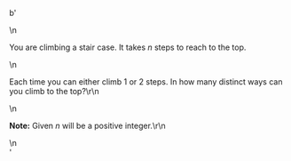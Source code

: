 b'<div class="question-description">\n<p><p>You are climbing a stair case. It takes <i>n</i> steps to reach to the top.</p>\n<p>Each time you can either climb 1 or 2 steps. In how many distinct ways can you climb to the top?\r\n</p>\n<p><b>Note:</b> Given <i>n</i> will be a positive integer.\r\n</p></p>\n</div>'